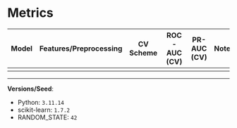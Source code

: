 # Metrics  

| Model | Features/Preprocessing | CV Scheme | ROC-AUC (CV) | PR-AUC (CV) | Notes |  
|-------|-------------------------|-----------|--------------|-------------|-------|  
|       |                         |           |              |             |       |  

---

**Versions/Seed**:  
- Python: `3.11.14`  
- scikit-learn: `1.7.2`  
- RANDOM_STATE: `42`  
